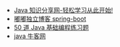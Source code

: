 - [Java 知识分享网-轻松学习从此开始!](http://www.java1234.com/)
- [嘟嘟独立博客 spring-boot](http://tengj.top/)
- [50 道 Java 基础编程练习题](https://juejin.im/post/58a4276f61ff4b006c899609#heading-0)
- [java 牛客网](https://www.nowcoder.com/courses/cover/vod/1002)
